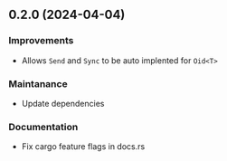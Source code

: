 <a name="0.2.0"></a>
## 0.2.0 (2024-04-04)

### Improvements

- Allows `Send` and `Sync` to be auto implented for `Oid<T>`

### Maintanance

- Update dependencies

### Documentation

- Fix cargo feature flags in docs.rs


